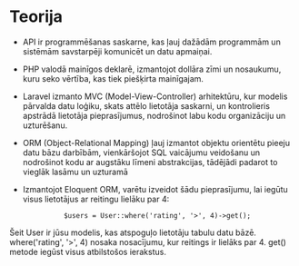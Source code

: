 # Teorija

- API ir programmēšanas saskarne, kas ļauj dažādām programmām un sistēmām savstarpēji komunicēt un datu apmaiņai.

- PHP valodā mainīgos deklarē, izmantojot dollāra zīmi un nosaukumu, kuru seko vērtība, kas tiek piešķirta mainīgajam.

- Laravel izmanto MVC (Model-View-Controller) arhitektūru, kur modelis pārvalda datu loģiku, skats attēlo lietotāja saskarni, un kontrolieris apstrādā lietotāja pieprasījumus, nodrošinot labu kodu organizāciju un uzturēšanu.

- ORM (Object-Relational Mapping) ļauj izmantot objektu orientētu pieeju datu bāzu darbībām, vienkāršojot SQL vaicājumu veidošanu un nodrošinot kodu ar augstāku līmeni abstrakcijas, tādējādi padarot to vieglāk lasāmu un uzturamā

- Izmantojot Eloquent ORM, varētu izveidot šādu pieprasījumu, lai iegūtu visus lietotājus ar reitingu lielāku par 4:

                $users = User::where('rating', '>', 4)->get();

Šeit User ir jūsu modelis, kas atspoguļo lietotāju tabulu datu bāzē. where('rating', '>', 4) nosaka nosacījumu, kur reitings ir lielāks par 4. get() metode iegūst visus atbilstošos ierakstus.

